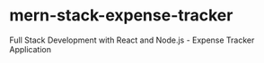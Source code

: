# mern-stack-expense-tracker
Full Stack Development with React and Node.js - Expense Tracker Application
